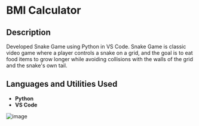 <h1>BMI Calculator</h1>

<h2>Description</h2>
Developed Snake Game using Python in VS Code. Snake Game is classic video game where a player controls a snake on a grid, and the goal is to eat food items to grow longer while avoiding collisions with the walls of the grid and the snake's own tail.  
<br />

<h2>Languages and Utilities Used</h2>

- <b>Python</b>
- <b>VS Code</b>

![image](https://github.com/BrentonGibson/BMICalculator/assets/146798723/b45de96f-9ed5-4435-ab47-9c72f2c1108a)


